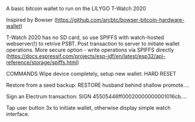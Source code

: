 A basic bitcoin wallet to run on the LILYGO T-Watch 2020

Inspired by Bowser (https://github.com/arcbtc/bowser-bitcoin-hardware-wallet)

T-Watch 2020 has no SD card, so use SPIFFS with watch-hosted webserver(!) to retrive PSBT. Post transaction to server to initiate wallet operations.
More secure option - write operations via SPIFFS directly (https://docs.espressif.com/projects/esp-idf/en/latest/esp32/api-reference/storage/spiffs.html)

COMMANDS
Wipe device completely, setup new wallet:
HARD RESET

Restore from a seed backup:
RESTORE husband behind shallow promote....

Sign an Electrum transaction:
SIGN 45505446ff00020000000001016cb....

Tap user button 3x to initiate wallet, otherwise display simple watch interface.